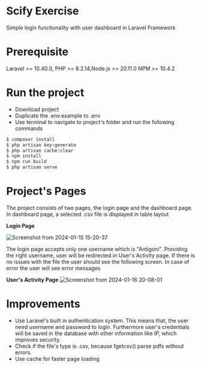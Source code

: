 # Scify Exercise

Simple login functionality with user dashboard in Laravel Framework

# Prerequisite
Laravel >= 10.40.0, PHP >= 8.2.14,Node.js >= 20.11.0 NPM >= 10.4.2

# Run the project
<ul>
    <li>Download project</li>
    <li>Duplicate the .env.example to .env</li>
    <li>Use terminal to navigate to project's folder and run the following commands</li>
</ul>

```bash
$ composer install
$ php artisan key:generate
$ php artisan cache:clear
$ npm install
$ npm run build
$ php artisan serve
```
# Project's Pages
The project consists of two pages, the login page and the dashboard page. In dashboard page, a selected .csv file is displayed in table layout

<b>Login Page</b>

![Screenshot from 2024-01-15 15-20-37](https://github.com/vagg-peer/scify-exercise/assets/58305936/6c983f34-f109-4be1-8cea-54b9e294bbb6)

The login page accepts only one username which is "Antigoni". Providing the right username, user will be redirected in User's Activity page. If there is no issues with the file the user should see the following screen. In case of error the user will see error messages

<b>User's Activity Page</b>
![Screenshot from 2024-01-16 20-08-01](https://github.com/vagg-peer/scify-exercise/assets/58305936/6a8d50a3-6714-4117-b9d2-f5469f83e6c3)


# Improvements
<ul>
    <li>Use Laravel's built in authentication system. This means that, the user need username and password to login. Furthermore user's credentials will be saved in the database with other information like IP, which improves security. </li>
    <li>Check if the file's type is .csv, because fgetcsv() parse pdfs without errors.</li>
    <li>Use cache for faster page loading</li>
</ul>


